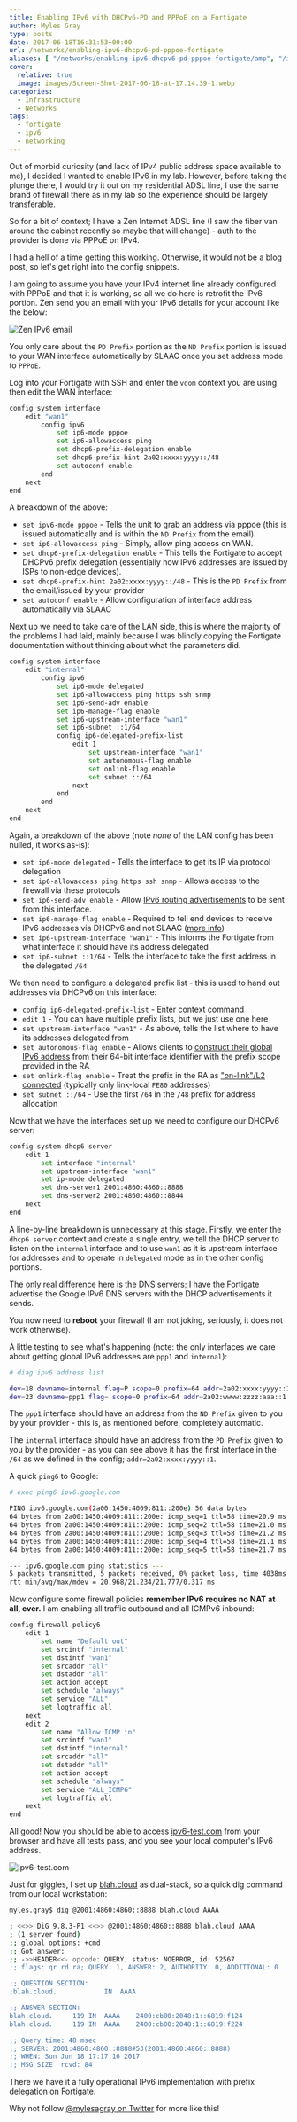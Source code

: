 ```yaml
---
title: Enabling IPv6 with DHCPv6-PD and PPPoE on a Fortigate
author: Myles Gray
type: posts
date: 2017-06-18T16:31:53+00:00
url: /networks/enabling-ipv6-dhcpv6-pd-pppoe-fortigate
aliases: [ "/networks/enabling-ipv6-dhcpv6-pd-pppoe-fortigate/amp", "/infrastructure/enabling-ipv6-dhcpv6-pd-pppoe-fortigate", "/infrastructure/enabling-ipv6-dhcpv6-pd-pppoe-fortigate/amp" ]
cover:
  relative: true
  image: images/Screen-Shot-2017-06-18-at-17.14.39-1.webp
categories:
  - Infrastructure
  - Networks
tags:
  - fortigate
  - ipv6
  - networking
---
```


Out of morbid curiosity (and lack of IPv4 public address space available to me), I decided I wanted to enable IPv6 in my lab. However, before taking the plunge there, I would try it out on my residential ADSL line, I use the same brand of firewall there as in my lab so the experience should be largely transferable.

So for a bit of context; I have a Zen Internet ADSL line (I saw the fiber van around the cabinet recently so maybe that will change) - auth to the provider is done via PPPoE on IPv4.

I had a hell of a time getting this working. Otherwise, it would not be a blog post, so let's get right into the config snippets.

I am going to assume you have your IPv4 internet line already configured with PPPoE and that it is working, so all we do here is retrofit the IPv6 portion. Zen send you an email with your IPv6 details for your account like the below:

![Zen IPv6 email][1]

You only care about the `PD Prefix` portion as the `ND Prefix` portion is issued to your WAN interface automatically by SLAAC once you set address mode to `PPPoE`.

Log into your Fortigate with SSH and enter the `vdom` context you are using then edit the WAN interface:

```sh
config system interface
    edit "wan1"
        config ipv6
            set ip6-mode pppoe
            set ip6-allowaccess ping
            set dhcp6-prefix-delegation enable
            set dhcp6-prefix-hint 2a02:xxxx:yyyy::/48
            set autoconf enable
        end
    next
end
```

A breakdown of the above:

* `set ipv6-mode pppoe` - Tells the unit to grab an address via pppoe (this is issued automatically and is within the `ND Prefix` from the email).
* `set ip6-allowaccess ping` - Simply, allow ping access on WAN.
* `set dhcp6-prefix-delegation enable` - This tells the Fortigate to accept DHCPv6 prefix delegation (essentially how IPv6 addresses are issued by ISPs to non-edge devices).
* `set dhcp6-prefix-hint 2a02:xxxx:yyyy::/48` - This is the `PD Prefix` from the email/issued by your provider
* `set autoconf enable` - Allow configuration of interface address automatically via SLAAC

Next up we need to take care of the LAN side, this is where the majority of the problems I had laid, mainly because I was blindly copying the Fortigate documentation without thinking about what the parameters did.

```sh
config system interface
    edit "internal"
        config ipv6
            set ip6-mode delegated
            set ip6-allowaccess ping https ssh snmp
            set ip6-send-adv enable
            set ip6-manage-flag enable
            set ip6-upstream-interface "wan1"
            set ip6-subnet ::1/64
            config ip6-delegated-prefix-list
                edit 1
                    set upstream-interface "wan1"
                    set autonomous-flag enable
                    set onlink-flag enable
                    set subnet ::/64
                next
            end
        end
    next
end
```

Again, a breakdown of the above (note _none_ of the LAN config has been nulled, it works as-is):

* `set ip6-mode delegated` - Tells the interface to get its IP via protocol delegation
* `set ip6-allowaccess ping https ssh snmp` - Allows access to the firewall via these protocols
* `set ip6-send-adv enable` - Allow [IPv6 routing advertisements][2] to be sent from this interface.
* `set ip6-manage-flag enable` - Required to tell end devices to receive IPv6 addresses via DHCPv6 and not SLAAC ([more info][3])
* `set ip6-upstream-interface "wan1"` - This informs the Fortigate from what interface it should have its address delegated
* `set ip6-subnet ::1/64` - Tells the interface to take the first address in the delegated `/64`

We then need to configure a delegated prefix list - this is used to hand out addresses via DHCPv6 on this interface:

* `config ip6-delegated-prefix-list` - Enter context command
* `edit 1` - You can have multiple prefix lists, but we just use one here
* `set upstream-interface "wan1"` - As above, tells the list where to have its addresses delegated from
* `set autonomous-flag enable` - Allows clients to [construct their global IPv6 address][4] from their 64-bit interface identifier with the prefix scope provided in the RA
* `set onlink-flag enable` - Treat the prefix in the RA as ["on-link"/L2 connected][5] (typically only link-local `FE80` addresses)
* `set subnet ::/64` - Use the first `/64` in the `/48` prefix for address allocation

Now that we have the interfaces set up we need to configure our DHCPv6 server:

```sh
config system dhcp6 server
    edit 1
        set interface "internal"
        set upstream-interface "wan1"
        set ip-mode delegated
        set dns-server1 2001:4860:4860::8888
        set dns-server2 2001:4860:4860::8844
    next
end
```

A line-by-line breakdown is unnecessary at this stage. Firstly, we enter the `dhcp6 server` context and create a single entry, we tell the DHCP server to listen on the `internal` interface and to use `wan1` as it is upstream interface for addresses and to operate in `delegated` mode as in the other config portions.

The only real difference here is the DNS servers; I have the Fortigate advertise the Google IPv6 DNS servers with the DHCP advertisements it sends.

You now need to **reboot** your firewall (I am not joking, seriously, it does not work otherwise).

A little testing to see what's happening (note: the only interfaces we care about getting global IPv6 addresses are `ppp1` and `internal`):

```sh
# diag ipv6 address list

dev=18 devname=internal flag=P scope=0 prefix=64 addr=2a02:xxxx:yyyy::1
dev=23 devname=ppp1 flag= scope=0 prefix=64 addr=2a02:wwww:zzzz:aaa::1 preferred=1736 valid=17936
```

The `ppp1` interface should have an address from the `ND Prefix` given to you by your provider - this is, as mentioned before, completely automatic.

The `internal` interface should have an address from the `PD Prefix` given to you by the provider - as you can see above it has the first interface in the `/64` as we defined in the config; `addr=2a02:xxxx:yyyy::1`.

A quick `ping6` to Google:

```sh
# exec ping6 ipv6.google.com

PING ipv6.google.com(2a00:1450:4009:811::200e) 56 data bytes
64 bytes from 2a00:1450:4009:811::200e: icmp_seq=1 ttl=58 time=20.9 ms
64 bytes from 2a00:1450:4009:811::200e: icmp_seq=2 ttl=58 time=21.0 ms
64 bytes from 2a00:1450:4009:811::200e: icmp_seq=3 ttl=58 time=21.2 ms
64 bytes from 2a00:1450:4009:811::200e: icmp_seq=4 ttl=58 time=21.1 ms
64 bytes from 2a00:1450:4009:811::200e: icmp_seq=5 ttl=58 time=21.7 ms

--- ipv6.google.com ping statistics ---
5 packets transmitted, 5 packets received, 0% packet loss, time 4038ms
rtt min/avg/max/mdev = 20.968/21.234/21.777/0.317 ms
```

Now configure some firewall policies **remember IPv6 requires no NAT at all, ever.** I am enabling all traffic outbound and all ICMPv6 inbound:

```sh
config firewall policy6
    edit 1
        set name "Default out"
        set srcintf "internal"
        set dstintf "wan1"
        set srcaddr "all"
        set dstaddr "all"
        set action accept
        set schedule "always"
        set service "ALL"
        set logtraffic all
    next
    edit 2
        set name "Allow ICMP in"
        set srcintf "wan1"
        set dstintf "internal"
        set srcaddr "all"
        set dstaddr "all"
        set action accept
        set schedule "always"
        set service "ALL_ICMP6"
        set logtraffic all
    next
end
```

All good! Now you should be able to access [ipv6-test.com][6] from your browser and have all tests pass, and you see your local computer's IPv6 address.

![ipv6-test.com][7]

Just for giggles, I set up [blah.cloud][8] as dual-stack, so a quick dig command from our local workstation:

```sh
myles.gray$ dig @2001:4860:4860::8888 blah.cloud AAAA

; <<>> DiG 9.8.3-P1 <<>> @2001:4860:4860::8888 blah.cloud AAAA
; (1 server found)
;; global options: +cmd
;; Got answer:
;; ->>HEADER<<- opcode: QUERY, status: NOERROR, id: 52567
;; flags: qr rd ra; QUERY: 1, ANSWER: 2, AUTHORITY: 0, ADDITIONAL: 0

;; QUESTION SECTION:
;blah.cloud.            IN  AAAA

;; ANSWER SECTION:
blah.cloud.     119 IN  AAAA    2400:cb00:2048:1::6819:f124
blah.cloud.     119 IN  AAAA    2400:cb00:2048:1::6819:f224

;; Query time: 48 msec
;; SERVER: 2001:4860:4860::8888#53(2001:4860:4860::8888)
;; WHEN: Sun Jun 18 17:17:16 2017
;; MSG SIZE  rcvd: 84
```

There we have it a fully operational IPv6 implementation with prefix delegation on Fortigate.

Why not follow [@mylesagray on Twitter][9] for more like this!

 [1]: images/Screen-Shot-2017-06-18-at-16.12.52.png
 [2]: http://www.brocade.com/content/html/en/configuration-guide/nos-601-l3guide/GUID-DCF17973-1B75-48B5-9FEE-5BFEF98AEAC0.html
 [3]: https://community.arubanetworks.com/t5/Controller-Based-WLANs/Explain-the-M-and-O-bit-in-IPv6-DHCP-server-configuration-What/ta-p/177442
 [4]: https://www.finnie.org/2012/06/10/ipv6-autoconfiguration-in-a-nutshell/
 [5]: http://blog.ipspace.net/2012/11/ipv6-router-advertisements-deep-dive.html
 [6]: http://ipv6-test.com/
 [7]: images/Screen-Shot-2017-06-18-at-17.14.39-1.png
 [8]: /
 [9]: https://twitter.com/mylesagray
